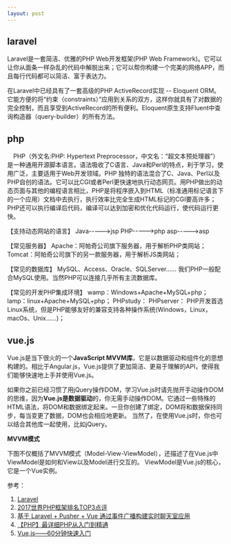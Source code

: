 ```yaml
---
layout: post
---
```


## laravel
Laravel是一套简洁、优雅的PHP Web开发框架(PHP Web Framework)。它可以让你从面条一样杂乱的代码中解脱出来；它可以帮你构建一个完美的网络APP，而且每行代码都可以简洁、富于表达力。

在Laravel中已经具有了一套高级的PHP ActiveRecord实现 -- Eloquent ORM。它能方便的将“约束（constraints）”应用到关系的双方，这样你就具有了对数据的完全控制，而且享受到ActiveRecord的所有便利。Eloquent原生支持Fluent中查询构造器（query-builder）的所有方法。

## php
　PHP（外文名:PHP: Hypertext Preprocessor，中文名：“超文本预处理器”）是一种通用开源脚本语言。语法吸收了C语言、Java和Perl的特点，利于学习，使用广泛，主要适用于Web开发领域。PHP 独特的语法混合了C、Java、Perl以及PHP自创的语法。它可以比CGI或者Perl更快速地执行动态网页。用PHP做出的动态页面与其他的编程语言相比，PHP是将程序嵌入到HTML（标准通用标记语言下的一个应用）文档中去执行，执行效率比完全生成HTML标记的CGI要高许多；PHP还可以执行编译后代码，编译可以达到加密和优化代码运行，使代码运行更快。　

【支持动态网站的语言】
Java----->jsp
PHP----->php
asp----->asp

【常见服务器】
Apache：阿帕奇公司旗下服务器，用于解析PHP类网站；
Tomcat：阿帕奇公司旗下的另一款服务器，用于解析JS类网站；


【常见的数据库】
MySQL、Access、Oracle、SQLServer……
我们PHP一般配合MySQL使用。当然PHP可以连接几乎所有主流数据库。

【常见的开发PHP集成环境】
wamp：Windows+Apache+MySQL+php；
lamp：linux+Apache+MySQL+php；
PHPstudy：
PHPserver：
PHP开发首选Linux系统，但是PHP能够友好的兼容支持各种操作系统(Windows，Linux，macOs、Unix……)；
 

## vue.js

Vue.js是当下很火的一个**JavaScript MVVM库**，它是以数据驱动和组件化的思想构建的。相比于Angular.js，Vue.js提供了更加简洁、更易于理解的API，使得我们能够快速地上手并使用Vue.js。

如果你之前已经习惯了用jQuery操作DOM，学习Vue.js时请先抛开手动操作DOM的思维，因为**Vue.js是数据驱动**的，你无需手动操作DOM。它通过一些特殊的HTML语法，将DOM和数据绑定起来。一旦你创建了绑定，DOM将和数据保持同步，每当变更了数据，DOM也会相应地更新。
当然了，在使用Vue.js时，你也可以结合其他库一起使用，比如jQuery。

**MVVM模式**

下图不仅概括了MVVM模式（Model-View-ViewModel），还描述了在Vue.js中ViewModel是如何和View以及Model进行交互的。
ViewModel是Vue.js的核心，它是一个Vue实例。

参考：

1. [Laravel](https://baike.baidu.com/item/Laravel/5996666?fr=aladdin)
2. [2017世界PHP框架排名TOP3点评](https://blog.csdn.net/hxf0663/article/details/79527137)
3. [基于 Laravel + Pusher + Vue 通过事件广播构建实时聊天室应用](http://laravelacademy.org/post/9408.html)
4. [【PHP】最详细PHP从入门到精通](https://www.cnblogs.com/liuyongqi/p/6885669.html)
5. [Vue.js——60分钟快速入门](https://www.cnblogs.com/rik28/p/6024425.html)
